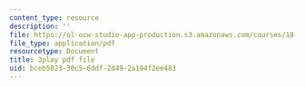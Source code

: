 ```yaml
---
content_type: resource
description: ''
file: https://ol-ocw-studio-app-production.s3.amazonaws.com/courses/18-01sc-single-variable-calculus-fall-2010/bceb502330c56ddf2d492a194f2ee483_BSAA0akmPEU.pdf
file_type: application/pdf
resourcetype: Document
title: 3play pdf file
uid: bceb5023-30c5-6ddf-2d49-2a194f2ee483
---
```


